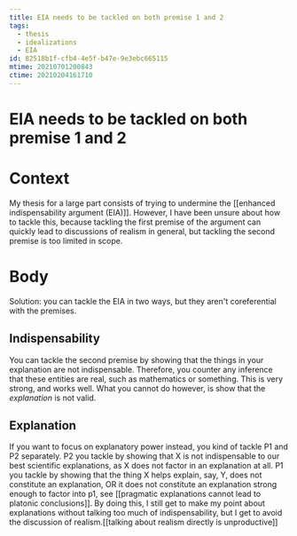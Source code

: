 ```yaml
---
title: EIA needs to be tackled on both premise 1 and 2
tags:
  - thesis
  - idealizations
  - EIA
id: 82518b1f-cfb4-4e5f-b47e-9e3ebc665115
mtime: 20210701200843
ctime: 20210204161710
---
```


# EIA needs to be tackled on both premise 1 and 2

# Context

My thesis for a large part consists of trying to undermine the [[enhanced indispensability argument (EIA)]]. However, I have been unsure about how to tackle this, because tackling the first premise of the argument can quickly lead to discussions of realism in general, but tackling the second premise is too limited in scope.

# Body

Solution: you can tackle the EIA in two ways, but they aren't coreferential with the premises.

## Indispensability

You can tackle the second premise by showing that the things in your explanation are not indispensable. Therefore, you counter any inference that these entities are real, such as mathematics or something. This is very strong, and works well. What you cannot do however, is show that the _explanation_ is not valid.

## Explanation

If you want to focus on explanatory power instead, you kind of tackle P1 and P2 separately.
P2 you tackle by showing that X is not indispensable to our best scientific explanations, as X does not factor in an explanation at all.
P1 you tackle by showing that the thing X helps explain, say, Y, does not constitute an explanation, OR it does not constitute an explanation strong enough to factor into p1, see [[pragmatic explanations cannot lead to platonic conclusions]]. By doing this, I still get to make my point about explanations without talking too much of indispensability, but I get to avoid the discussion of realism.[[talking about realism directly is unproductive]]
